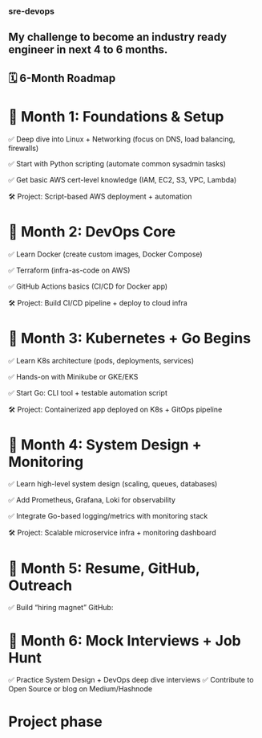 ### sre-devops

## My challenge to become an industry ready engineer in next 4 to 6 months.

## 🗓️ 6-Month Roadmap

# 📅 Month 1: Foundations & Setup

✅ Deep dive into Linux + Networking (focus on DNS, load balancing, firewalls)

✅ Start with Python scripting (automate common sysadmin tasks)

✅ Get basic AWS cert-level knowledge (IAM, EC2, S3, VPC, Lambda)

🛠 Project: Script-based AWS deployment + automation

# 📅 Month 2: DevOps Core

✅ Learn Docker (create custom images, Docker Compose)

✅ Terraform (infra-as-code on AWS)

✅ GitHub Actions basics (CI/CD for Docker app)

🛠 Project: Build CI/CD pipeline + deploy to cloud infra

# 📅 Month 3: Kubernetes + Go Begins

✅ Learn K8s architecture (pods, deployments, services)

✅ Hands-on with Minikube or GKE/EKS

✅ Start Go: CLI tool + testable automation script

🛠 Project: Containerized app deployed on K8s + GitOps pipeline

# 📅 Month 4: System Design + Monitoring

✅ Learn high-level system design (scaling, queues, databases)

✅ Add Prometheus, Grafana, Loki for observability

✅ Integrate Go-based logging/metrics with monitoring stack

🛠 Project: Scalable microservice infra + monitoring dashboard

# 📅 Month 5: Resume, GitHub, Outreach

✅ Build “hiring magnet” GitHub:

# 📅 Month 6: Mock Interviews + Job Hunt

✅ Practice System Design + DevOps deep dive interviews
✅ Contribute to Open Source or blog on Medium/Hashnode

# Project phase
